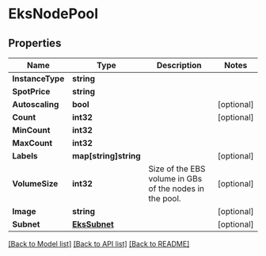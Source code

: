 # EksNodePool

## Properties

Name | Type | Description | Notes
------------ | ------------- | ------------- | -------------
**InstanceType** | **string** |  | 
**SpotPrice** | **string** |  | 
**Autoscaling** | **bool** |  | [optional] 
**Count** | **int32** |  | [optional] 
**MinCount** | **int32** |  | 
**MaxCount** | **int32** |  | 
**Labels** | **map[string]string** |  | [optional] 
**VolumeSize** | **int32** | Size of the EBS volume in GBs of the nodes in the pool. | [optional] 
**Image** | **string** |  | [optional] 
**Subnet** | [**EksSubnet**](EKSSubnet.md) |  | [optional] 

[[Back to Model list]](../README.md#documentation-for-models) [[Back to API list]](../README.md#documentation-for-api-endpoints) [[Back to README]](../README.md)


